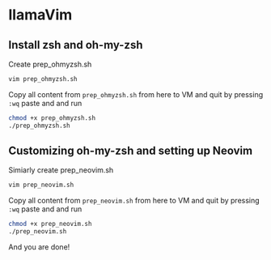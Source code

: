 # llamaVim

## Install zsh and oh-my-zsh
Create prep_ohmyzsh.sh

```bash
vim prep_ohmyzsh.sh
```
Copy all content from `prep_ohmyzsh.sh` from here to VM and quit by pressing `:wq` paste and and run

```bash
chmod +x prep_ohmyzsh.sh
./prep_ohmyzsh.sh
```

## Customizing oh-my-zsh and setting up Neovim
Simiarly create prep_neovim.sh

```bash
vim prep_neovim.sh
```
Copy all content from `prep_neovim.sh` from here to VM and quit by pressing `:wq` paste and and run

```bash
chmod +x prep_neovim.sh
./prep_neovim.sh
```

And you are done!
